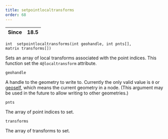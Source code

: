 ```yaml
---
title: setpointlocaltransforms
order: 68
---
```

| Since | 18.5 |
| --- | --- |

`int  setpointlocaltransforms(int geohandle, int pnts[], matrix transforms[])`

Sets an array of local transforms associated with the point indices. This function set the `4@localtransform` attribute.

`geohandle`

A handle to the geometry to write to. Currently the only valid value is `0` or [geoself](geoself.html "Returns a handle to the current geometry."), which means the current geometry in a node. (This argument may be used in the future to allow writing to other geometries.)

`pnts`

The array of point indices to set.

`transforms`

The array of transforms to set.
